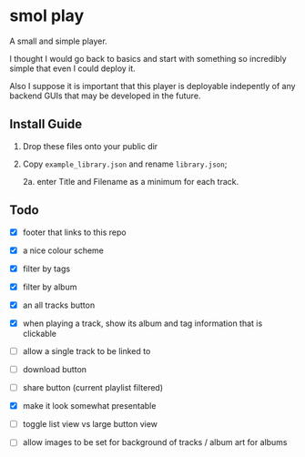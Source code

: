 # smol play

A small and simple player.

I thought I would go back to basics and start with something so incredibly simple that even I
could deploy it.

Also I suppose it is important that this player is deployable indepently of any backend GUIs
that may be developed in the future.

## Install Guide

1. Drop these files onto your public dir

2. Copy `example_library.json` and rename `library.json`;

   2a. enter Title and Filename as a minimum for each track.


## Todo

- [x] footer that links to this repo
- [x] a nice colour scheme

- [x] filter by tags
- [x] filter by album
- [x] an all tracks button
- [x] when playing a track, show its album and tag information that is clickable

- [ ] allow a single track to be linked to

- [ ] download button
- [ ] share button (current playlist filtered)

- [x] make it look somewhat presentable

- [ ] toggle list view vs large button view
- [ ] allow images to be set for background of tracks / album art for albums